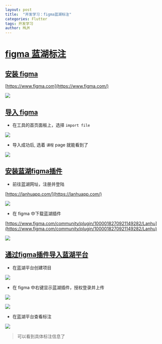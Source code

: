 ```yaml
---
layout: post
title:  "开发学习：figma蓝湖标注"
categories: Flutter
tags: 开发学习
author: MLM
---
```

# [figma 蓝湖标注]()

## [安装 figma]()

[https://www.figma.com](https://www.figma.com/)

![](https://molingmiao.github.io/pic/20220617124213.png)

## [导入 figma]()

* 在工具的首页面板上，选择 `import file`

![](https://molingmiao.github.io/pic/20220617132244.png)

* 导入成功后, 选着 `课程` page 就能看到了

![](https://molingmiao.github.io/pic/20220617132430.png)

## [安装蓝湖figma插件]()

* 前往蓝湖网址，注册并登陆

[https://lanhuapp.com/](https://lanhuapp.com/)

![](https://molingmiao.github.io/pic/20220617132743.png)

* 在 figma 中下载蓝湖插件

[https://www.figma.com/community/plugin/1000018270921149282/Lanhu](https://www.figma.com/community/plugin/1000018270921149282/Lanhu)

![](https://molingmiao.github.io/pic/20220617132826.png)

## [通过figma插件导入蓝湖平台]()

* 在蓝湖平台创建项目

![](https://molingmiao.github.io/pic/20220617133134.png)

* 在 figma 中右键显示蓝湖插件，授权登录并上传

![](https://molingmiao.github.io/pic/20220617132907.png)

![](https://molingmiao.github.io/pic/20220617133016.png)

* 在蓝湖平台查看标注

![](https://molingmiao.github.io/pic/20220617133247.png)

> 可以看到具体标注信息了
